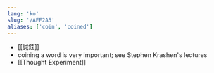 ```yaml
---
lang: 'ko'
slug: '/AEF2A5'
aliases: ['coin', 'coined']
---
```


- [[誠鉉]]
- coining a word is very important; see Stephen Krashen's lectures
- [[Thought Experiment]]
